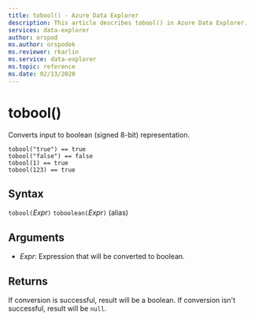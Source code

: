 ```yaml
---
title: tobool() - Azure Data Explorer
description: This article describes tobool() in Azure Data Explorer.
services: data-explorer
author: orspod
ms.author: orspodek
ms.reviewer: rkarlin
ms.service: data-explorer
ms.topic: reference
ms.date: 02/13/2020
---
```

# tobool()

Converts input to boolean (signed 8-bit) representation.

```kusto
tobool("true") == true
tobool("false") == false
tobool(1) == true
tobool(123) == true
```

## Syntax

`tobool(`*Expr*`)`
`toboolean(`*Expr*`)` (alias)

## Arguments

* *Expr*: Expression that will be converted to boolean. 

## Returns

If conversion is successful, result will be a boolean.
If conversion isn't successful, result will be `null`.
